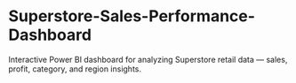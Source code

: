 # Superstore-Sales-Performance-Dashboard
Interactive Power BI dashboard for analyzing Superstore retail data — sales, profit, category, and region insights.
